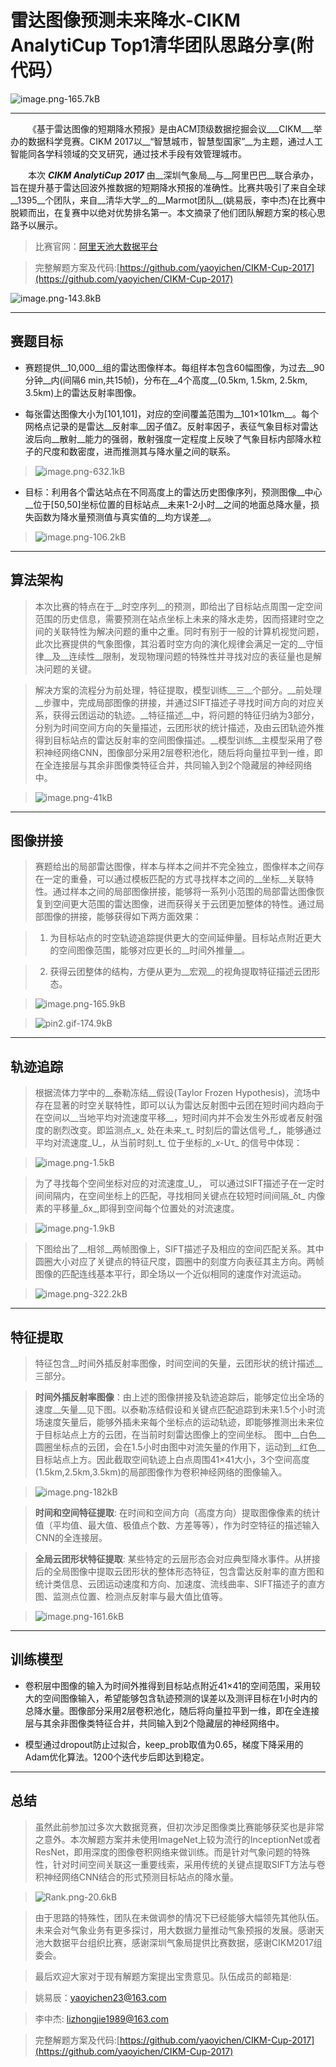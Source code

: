 # 雷达图像预测未来降水-CIKM AnalytiCup Top1清华团队思路分享(附代码）

![image.png-165.7kB][1]

---------
    《基于雷达图像的短期降水预报》是由ACM顶级数据挖掘会议___CIKM___举办的数据科学竞赛。CIKM 2017以__“智慧城市，智慧型国家”__为主题，通过人工智能同各学科领域的交叉研究，通过技术手段有效管理城市。

    本次 ___CIKM AnalytiCup 2017___ 由__深圳气象局__与__阿里巴巴__联合承办，旨在提升基于雷达回波外推数据的短期降水预报的准确性。比赛共吸引了来自全球__1395__个团队，来自__清华大学__的__Marmot团队__(姚易辰，李中杰)在比赛中脱颖而出，在复赛中以绝对优势排名第一。本文摘录了他们团队解题方案的核心思路予以展示。

> 比赛官网：[阿里天池大数据平台](https://tianchi.aliyun.com/competition/introduction.htm?spm=5176.100066.0.0.773ef42f8FXDoN&raceId=231596)

> 完整解题方案及代码:[https://github.com/yaoyichen/CIKM-Cup-2017](https://github.com/yaoyichen/CIKM-Cup-2017)

![image.png-143.8kB][2]


---------

## 赛题目标

- 赛题提供__10,000__组的雷达图像样本。每组样本包含60幅图像，为过去__90分钟__内(间隔6 min,共15帧)，分布在__4个高度__(0.5km, 1.5km, 2.5km, 3.5km)上的雷达反射率图像。

- 每张雷达图像大小为[101,101]，对应的空间覆盖范围为__101×101km__。每个网格点记录的是雷达__反射率__因子值Z。反射率因子，表征气象目标对雷达波后向__散射__能力的强弱，散射强度一定程度上反映了气象目标内部降水粒子的尺度和数密度，进而推测其与降水量之间的联系。
> ![image.png-632.1kB][3]

- 目标：利用各个雷达站点在不同高度上的雷达历史图像序列，预测图像__中心__位于[50,50]坐标位置的目标站点__未来1-2小时__之间的地面总降水量，损失函数为降水量预测值与真实值的__均方误差__。

> ![image.png-106.2kB][4]

---------

## 算法架构
> 本次比赛的特点在于__时空序列__的预测，即给出了目标站点周围一定空间范围的历史信息，需要预测在站点坐标上未来的降水走势，因而搭建时空之间的关联特性为解决问题的重中之重。同时有别于一般的计算机视觉问题，此次比赛提供的气象图像，其沿着时空方向的演化规律会满足一定的__守恒律__及__连续性__限制，发现物理问题的特殊性并寻找对应的表征量也是解决问题的关键。

> 解决方案的流程分为前处理，特征提取，模型训练__三__个部分。__前处理__步骤中，完成局部图像的拼接，并通过SIFT描述子寻找时间方向的对应关系，获得云团运动的轨迹。__特征描述__中，将问题的特征归纳为3部分，分别为时间空间方向的矢量描述，云团形状的统计描述，及由云团轨迹外推得到目标站点的雷达反射率的空间图像描述。__模型训练__主模型采用了卷积神经网络CNN，图像部分采用2层卷积池化，随后将向量拉平到一维，即在全连接层与其余非图像类特征合并，共同输入到2个隐藏层的神经网络中。

> ![image.png-41kB][5]

---------

## 图像拼接

> 赛题给出的局部雷达图像，样本与样本之间并不完全独立，图像样本之间存在一定的重叠，可以通过模板匹配的方式寻找样本之间的__坐标__关联特性。通过样本之间的局部图像拼接，能够将一系列小范围的局部雷达图像恢复到空间更大范围的雷达图像，进而获得关于云团更加整体的特性。通过局部图像的拼接，能够获得如下两方面效果：

> 1. 为目标站点的时空轨迹追踪提供更大的空间延伸量。目标站点附近更大的空间图像范围，能够对应更长的__时间外推量__。

>2. 获得云团整体的结构，方便从更为__宏观__的视角提取特征描述云团形态。

> ![image.png-165.9kB][6]

> ![pin2.gif-174.9kB][7]
 
---------

## 轨迹追踪
> 根据流体力学中的__泰勒冻结__假设(Taylor Frozen Hypothesis)，流场中存在显著的时空关联特性，即可以认为雷达反射图中云团在短时间内趋向于在空间以__当地平均对流速度平移__，短时间内并不会发生外形或者反射强度的剧烈改变。即监测点_x_ 处在未来_τ_ 时刻后的雷达信号_f_，能够通过平均对流速度_U_，从当前时刻_t_ 位于坐标的_x-Uτ_ 的信号中体现：

> ![image.png-1.5kB][8]

> 为了寻找每个空间坐标对应的对流速度_U_， 可以通过SIFT描述子在一定时间间隔内，在空间坐标上的匹配，寻找相同关键点在较短时间间隔_δt_ 内像素的平移量_δx_,即得到空间每个位置处的对流速度。

> ![image.png-1.9kB][9]

> 下图给出了__相邻__两帧图像上，SIFT描述子及相应的空间匹配关系。其中圆圈大小对应了关键点的特征尺度，圆圈中的刻度方向表征其主方向。两帧图像的匹配连线基本平行，即全场以一个近似相同的速度作对流运动。

> ![image.png-322.2kB][10]

---------

## 特征提取
> 特征包含__时间外插反射率图像，时间空间的矢量，云团形状的统计描述__三部分。

> __时间外插反射率图像__：由上述的图像拼接及轨迹追踪后，能够定位出全场的速度__矢量__见下图。以泰勒冻结假设和关键点匹配追踪到未来1.5个小时流场速度矢量后，能够外插未来每个坐标点的运动轨迹，即能够推测出未来位于目标站点上方的云团，在当前时刻雷达图像上的空间坐标。 图中__白色__圆圈坐标点的云团，会在1.5小时由图中对流矢量的作用下，运动到__红色__目标站点上方。因此截取空间轨迹上白点周围41×41大小，3个空间高度(1.5km,2.5km,3.5km)的局部图像作为卷积神经网络的图像输入。

> ![image.png-182kB][11]

>__时间和空间特征提取__: 在时间和空间方向（高度方向）提取图像像素的统计值（平均值、最大值、极值点个数、方差等等），作为时空特征的描述输入CNN的全连接层。

> __全局云团形状特征提取__: 某些特定的云层形态会对应典型降水事件。从拼接后的全局图像中提取云团形状的整体形态特征，包含雷达反射率的直方图和统计类信息、云团运动速度和方向、加速度、流线曲率、SIFT描述子的直方图、监测点位置、检测点反射率与最大值比值等。

> ![image.png-161.6kB][12]

[12]: http://static.zybuluo.com/Jessy923/k84ihymh9riz3b4t3ec4f9xs/image.png

---------

## 训练模型
- 卷积层中图像的输入为时间外推得到目标站点附近41×41的空间范围，采用较大的空间图像输入，希望能够包含轨迹预测的误差以及测评目标在1小时内的总降水量。图像部分采用2层卷积池化，随后将向量拉平到一维，即在全连接层与其余非图像类特征合并，共同输入到2个隐藏层的神经网络中。

- 模型通过dropout防止过拟合，keep_prob取值为0.65，梯度下降采用的Adam优化算法。1200个迭代步后即达到稳定。

---------

## 总结
> 虽然此前参加过多次大数据竞赛，但初次涉足图像类比赛能够获奖也是非常之意外。本次解题方案并未使用ImageNet上较为流行的InceptionNet或者ResNet，即用深度的图像卷积网络来做训练。而是针对气象问题的特殊性，针对时间空间关联这一重要线索，采用传统的关键点提取SIFT方法与卷积神经网络CNN结合的形式预测目标站点的降水量。

> ![Rank.png-20.6kB][13]




> 由于思路的特殊性，团队在未做调参的情况下已经能够大幅领先其他队伍。未来会对气象业务有更多探讨，用大数据力量推动气象预报的发展。感谢天池大数据平台组织比赛，感谢深圳气象局提供比赛数据，感谢CIKM2017组委会。

> 最后欢迎大家对于现有解题方案提出宝贵意见。队伍成员的邮箱是:

> 姚易辰：yaoyichen23@163.com

> 李中杰: lizhongjie1989@163.com

> 完整解题方案及代码:[https://github.com/yaoyichen/CIKM-Cup-2017](https://github.com/yaoyichen/CIKM-Cup-2017)

[1]: http://static.zybuluo.com/Jessy923/yjrme4ex0yk17szix7f474uo/image.png
[2]: http://static.zybuluo.com/Jessy923/3bx4m8agc2lkgjikjkeqice6/image.png
[3]: http://static.zybuluo.com/Jessy923/g5z39b2lv88avj6r577272z5/image.png
[4]: http://static.zybuluo.com/Jessy923/ad2ays0gtnd9kf5fxd5kqh97/image.png
[5]: http://static.zybuluo.com/Jessy923/7c2waipyaxp3sg0s38yp1pgh/image.png
[6]: http://static.zybuluo.com/Jessy923/3feon792j8zjwrkhu1dxnrep/image.png
[7]: http://static.zybuluo.com/Jessy923/zibvk7ft3werbpxtxmoce8ka/pin2.gif
[8]: http://static.zybuluo.com/Jessy923/3o2949c5zhgedqk2qtopyhqd/image.png
[9]: http://static.zybuluo.com/Jessy923/xc5f2t0ktkz1baz4zu8otpc4/image.png
[10]: http://static.zybuluo.com/Jessy923/mwxwbewrprskzgkpifpwz789/image.png
[11]: http://static.zybuluo.com/Jessy923/4rgo9ru9b2hwgm6yqk72f277/image.png
[13]: http://static.zybuluo.com/Jessy923/1dqg9w65jqec1zy1sauxf3oz/Rank.png
